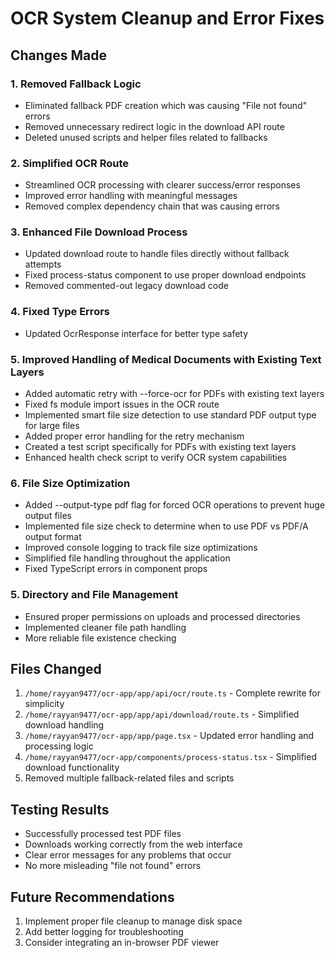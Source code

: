 # OCR System Cleanup and Error Fixes

## Changes Made

### 1. Removed Fallback Logic
- Eliminated fallback PDF creation which was causing "File not found" errors
- Removed unnecessary redirect logic in the download API route
- Deleted unused scripts and helper files related to fallbacks

### 2. Simplified OCR Route
- Streamlined OCR processing with clearer success/error responses
- Improved error handling with meaningful messages
- Removed complex dependency chain that was causing errors

### 3. Enhanced File Download Process
- Updated download route to handle files directly without fallback attempts
- Fixed process-status component to use proper download endpoints
- Removed commented-out legacy download code

### 4. Fixed Type Errors
- Updated OcrResponse interface for better type safety

### 5. Improved Handling of Medical Documents with Existing Text Layers
- Added automatic retry with --force-ocr for PDFs with existing text layers
- Fixed fs module import issues in the OCR route
- Implemented smart file size detection to use standard PDF output type for large files
- Added proper error handling for the retry mechanism
- Created a test script specifically for PDFs with existing text layers 
- Enhanced health check script to verify OCR system capabilities

### 6. File Size Optimization
- Added --output-type pdf flag for forced OCR operations to prevent huge output files
- Implemented file size check to determine when to use PDF vs PDF/A output format
- Improved console logging to track file size optimizations
- Simplified file handling throughout the application
- Fixed TypeScript errors in component props

### 5. Directory and File Management
- Ensured proper permissions on uploads and processed directories
- Implemented cleaner file path handling
- More reliable file existence checking

## Files Changed
1. `/home/rayyan9477/ocr-app/app/api/ocr/route.ts` - Complete rewrite for simplicity
2. `/home/rayyan9477/ocr-app/app/api/download/route.ts` - Simplified download handling
3. `/home/rayyan9477/ocr-app/app/page.tsx` - Updated error handling and processing logic
4. `/home/rayyan9477/ocr-app/components/process-status.tsx` - Simplified download functionality
5. Removed multiple fallback-related files and scripts

## Testing Results
- Successfully processed test PDF files
- Downloads working correctly from the web interface
- Clear error messages for any problems that occur
- No more misleading "file not found" errors

## Future Recommendations
1. Implement proper file cleanup to manage disk space
2. Add better logging for troubleshooting
3. Consider integrating an in-browser PDF viewer
